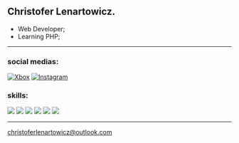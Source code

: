 ## Christofer Lenartowicz.

- Web Developer;
- Learning PHP;

<hr>

### social medias:
[![Xbox](https://img.shields.io/badge/Xbox-107C10?logo=xbox&logoColor=white)](https://account.xbox.com/pt-br/profile?gamertag=lIyANDR3WyIl)
[![Instagram](https://img.shields.io/badge/Instagram-E4405F?logo=instagram&logoColor=white)](https://www.instagram.com/christofer.lenartowicz)
### skills:
[![](https://img.shields.io/badge/HTML5-fe7d37?logo=html5&logoColor=white)](#)
[![](https://img.shields.io/badge/CSS3-1572B6?logo=css3&logoColor=white)](#)
[![](https://img.shields.io/badge/Sass-CC6699?logo=sass&logoColor=white)](#)
[![](https://img.shields.io/badge/JavaScript-F7DF1E?logo=javascript&logoColor=black)](#)
[![](https://img.shields.io/badge/PHP-777BB4?logo=php&logoColor=white)](#)
[![](https://img.shields.io/badge/MySQL-007690?logo=mysql&logoColor=white&labelColor=fe7d37)](#)

<hr>

<a href="mailto:christoferlenartowiz@outlook.com">christoferlenartowicz@outlook.com</a>
